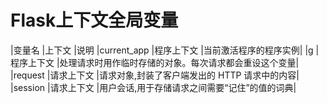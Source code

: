 # Flask上下文全局变量
|变量名          |上下文         |说明
|current_app    |程序上下文      |当前激活程序的程序实例|
|g              |程序上下文      |处理请求时用作临时存储的对象。每次请求都会重设这个变量|
|request        |请求上下文      |请求对象,封装了客户端发出的 HTTP 请求中的内容|
|session        |请求上下文      |用户会话,用于存储请求之间需要“记住”的值的词典|

